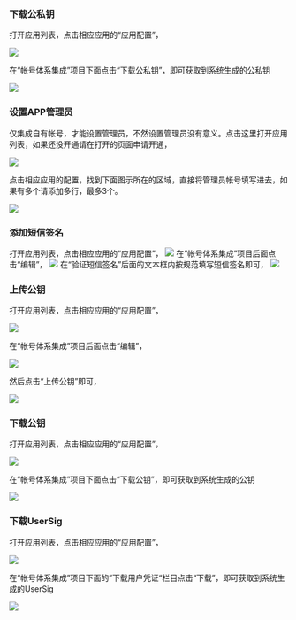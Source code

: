 ### 下载公私钥

打开应用列表，点击相应应用的“应用配置”，

![](https:https://avc.qcloud.com/wiki2.0/im/imgs/20151123112657_31405.png)

在“帐号体系集成”项目下面点击“下载公私钥”，即可获取到系统生成的公私钥

![](https://avc.qcloud.com/wiki2.0/im/imgs/20151123112739_69490.png)

### 设置APP管理员

仅集成自有帐号，才能设置管理员，不然设置管理员没有意义。点击这里打开应用列表，如果还没开通请在打开的页面申请开通，

![](https://avc.qcloud.com/wiki2.0/im/imgs/20151016031051_80560.png)

点击相应应用的配置，找到下面图示所在的区域，直接将管理员帐号填写进去，如果有多个请添加多行，最多3个。

![](https://avc.qcloud.com/wiki2.0/im/imgs/20151015064428_35733.png)


### 添加短信签名

打开应用列表，点击相应应用的“应用配置”，
![](https://avc.qcloud.com/wiki2.0/im/imgs/20151120085729_37616.png)
在“帐号体系集成”项目后面点击“编辑”，
![](https://avc.qcloud.com/wiki2.0/im/imgs/20151120085752_94804.png)
在“验证短信签名”后面的文本框内按规范填写短信签名即可，
![](https://avc.qcloud.com/wiki2.0/im/imgs/20151120085817_46612.png)


### 上传公钥

打开应用列表，点击相应应用的“应用配置”，

![](https://avc.qcloud.com/wiki2.0/im/imgs/20151120085014_25180.png)

在“帐号体系集成”项目后面点击“编辑”，

![](https://avc.qcloud.com/wiki2.0/im/imgs/20151120085205_27562.png)

然后点击“上传公钥”即可，

![](https://avc.qcloud.com/wiki2.0/im/imgs/20151120085328_40453.png)


### 下载公钥

打开应用列表，点击相应应用的“应用配置”，

![](https:https://avc.qcloud.com/wiki2.0/im/imgs/20151123112657_31405.png)

在“帐号体系集成”项目下面点击“下载公钥”，即可获取到系统生成的公钥

![](https://avc.qcloud.com/wiki2.0/im/imgs/20151123114148_76027.png)


### 下载UserSig

打开应用列表，点击相应应用的“应用配置”，

![](https://mccdn.qcloud.com/static/img/374227b79b09ba5c157b43a7e8667971/image.png)

在“帐号体系集成”项目下面的”下载用户凭证“栏目点击“下载”，即可获取到系统生成的UserSig

![](https://mccdn.qcloud.com/static/img/f4daee00afbf2d74acff52a20f7e97ea/image.png)












